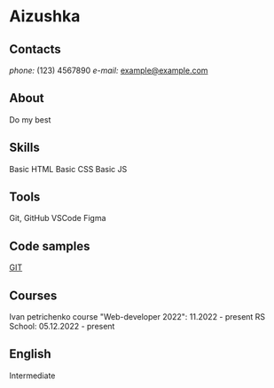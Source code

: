 # Aizushka

## Contacts 
*phone:* (123) 4567890
*e-mail:* example@example.com

## About
Do my best

## Skills 
Basic HTML
Basic CSS
Basic JS

## Tools
Git, GitHub
VSCode
Figma 

## Code samples
[GIT](https://github.com/Aizushka)

## Courses
Ivan petrichenko course "Web-developer 2022": 11.2022 - present
RS School: 05.12.2022 - present 

## English
Intermediate